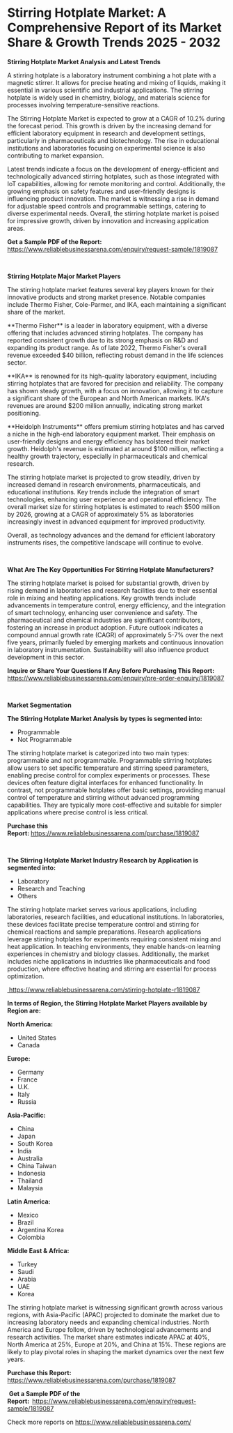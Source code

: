 <p><h1>Stirring Hotplate Market: A Comprehensive Report of its Market Share & Growth Trends 2025 - 2032</h1></p><p><strong>Stirring Hotplate Market Analysis and Latest Trends</strong></p>
<p><p>A stirring hotplate is a laboratory instrument combining a hot plate with a magnetic stirrer. It allows for precise heating and mixing of liquids, making it essential in various scientific and industrial applications. The stirring hotplate is widely used in chemistry, biology, and materials science for processes involving temperature-sensitive reactions.</p><p>The Stirring Hotplate Market is expected to grow at a CAGR of 10.2% during the forecast period. This growth is driven by the increasing demand for efficient laboratory equipment in research and development settings, particularly in pharmaceuticals and biotechnology. The rise in educational institutions and laboratories focusing on experimental science is also contributing to market expansion. </p><p>Latest trends indicate a focus on the development of energy-efficient and technologically advanced stirring hotplates, such as those integrated with IoT capabilities, allowing for remote monitoring and control. Additionally, the growing emphasis on safety features and user-friendly designs is influencing product innovation. The market is witnessing a rise in demand for adjustable speed controls and programmable settings, catering to diverse experimental needs. Overall, the stirring hotplate market is poised for impressive growth, driven by innovation and increasing application areas.</p></p>
<p><strong>Get a Sample PDF of the Report:&nbsp;</strong> <a href="https://www.reliablebusinessarena.com/enquiry/request-sample/1819087?utm_campaign=3138&utm_medium=2&utm_source=Github&utm_content=ia&utm_term=09042025&utm_id=stirring-hotplate">https://www.reliablebusinessarena.com/enquiry/request-sample/1819087</a></p>
<p>&nbsp;</p>
<p><strong>Stirring Hotplate Major Market Players</strong></p>
<p><p>The stirring hotplate market features several key players known for their innovative products and strong market presence. Notable companies include Thermo Fisher, Cole-Parmer, and IKA, each maintaining a significant share of the market.</p><p>**Thermo Fisher** is a leader in laboratory equipment, with a diverse offering that includes advanced stirring hotplates. The company has reported consistent growth due to its strong emphasis on R&D and expanding its product range. As of late 2022, Thermo Fisher's overall revenue exceeded $40 billion, reflecting robust demand in the life sciences sector.</p><p>**IKA** is renowned for its high-quality laboratory equipment, including stirring hotplates that are favored for precision and reliability. The company has shown steady growth, with a focus on innovation, allowing it to capture a significant share of the European and North American markets. IKA's revenues are around $200 million annually, indicating strong market positioning.</p><p>**Heidolph Instruments** offers premium stirring hotplates and has carved a niche in the high-end laboratory equipment market. Their emphasis on user-friendly designs and energy efficiency has bolstered their market growth. Heidolph's revenue is estimated at around $100 million, reflecting a healthy growth trajectory, especially in pharmaceuticals and chemical research.</p><p>The stirring hotplate market is projected to grow steadily, driven by increased demand in research environments, pharmaceuticals, and educational institutions. Key trends include the integration of smart technologies, enhancing user experience and operational efficiency. The overall market size for stirring hotplates is estimated to reach $500 million by 2026, growing at a CAGR of approximately 5% as laboratories increasingly invest in advanced equipment for improved productivity. </p><p>Overall, as technology advances and the demand for efficient laboratory instruments rises, the competitive landscape will continue to evolve.</p></p>
<p>&nbsp;</p>
<p><strong>What Are The Key Opportunities For Stirring Hotplate Manufacturers?</strong></p>
<p><p>The stirring hotplate market is poised for substantial growth, driven by rising demand in laboratories and research facilities due to their essential role in mixing and heating applications. Key growth trends include advancements in temperature control, energy efficiency, and the integration of smart technology, enhancing user convenience and safety. The pharmaceutical and chemical industries are significant contributors, fostering an increase in product adoption. Future outlook indicates a compound annual growth rate (CAGR) of approximately 5-7% over the next five years, primarily fueled by emerging markets and continuous innovation in laboratory instrumentation. Sustainability will also influence product development in this sector.</p></p>
<p><strong>Inquire or Share Your Questions If Any Before Purchasing This Report:</strong> <a href="https://www.reliablebusinessarena.com/enquiry/pre-order-enquiry/1819087?utm_campaign=3138&utm_medium=2&utm_source=Github&utm_content=ia&utm_term=09042025&utm_id=stirring-hotplate">https://www.reliablebusinessarena.com/enquiry/pre-order-enquiry/1819087</a></p>
<p>&nbsp;</p>
<p><strong>Market Segmentation</strong></p>
<p><strong>The Stirring Hotplate Market Analysis by types is segmented into:</strong></p>
<p><ul><li>Programmable</li><li>Not Programmable</li></ul></p>
<p><p>The stirring hotplate market is categorized into two main types: programmable and not programmable. Programmable stirring hotplates allow users to set specific temperature and stirring speed parameters, enabling precise control for complex experiments or processes. These devices often feature digital interfaces for enhanced functionality. In contrast, not programmable hotplates offer basic settings, providing manual control of temperature and stirring without advanced programming capabilities. They are typically more cost-effective and suitable for simpler applications where precise control is less critical.</p></p>
<p><strong>Purchase this Report:&nbsp;</strong><a href="https://www.reliablebusinessarena.com/purchase/1819087?utm_campaign=3138&utm_medium=2&utm_source=Github&utm_content=ia&utm_term=09042025&utm_id=stirring-hotplate">https://www.reliablebusinessarena.com/purchase/1819087</a></p>
<p>&nbsp;</p>
<p><strong>The Stirring Hotplate Market Industry Research by Application is segmented into:</strong></p>
<p><ul><li>Laboratory</li><li>Research and Teaching</li><li>Others</li></ul></p>
<p><p>The stirring hotplate market serves various applications, including laboratories, research facilities, and educational institutions. In laboratories, these devices facilitate precise temperature control and stirring for chemical reactions and sample preparations. Research applications leverage stirring hotplates for experiments requiring consistent mixing and heat application. In teaching environments, they enable hands-on learning experiences in chemistry and biology classes. Additionally, the market includes niche applications in industries like pharmaceuticals and food production, where effective heating and stirring are essential for process optimization.</p></p>
<p><a href="https://www.reliablebusinessarena.com/stirring-hotplate-r1819087?utm_campaign=3138&utm_medium=2&utm_source=Github&utm_content=ia&utm_term=09042025&utm_id=stirring-hotplate">&nbsp;https://www.reliablebusinessarena.com/stirring-hotplate-r1819087</a></p>
<p><strong>In terms of Region, the Stirring Hotplate Market Players available by Region are:</strong></p>
<p>
    <p> <strong> North America: </strong>
        <ul>
            <li>United States</li>
            <li>Canada</li>
        </ul>
        </p> 
    <p> <strong> Europe: </strong>
        <ul>
            <li>Germany</li>
            <li>France</li>
            <li>U.K.</li>
            <li>Italy</li>
            <li>Russia</li>
        </ul>
        </p> 
    <p> <strong> Asia-Pacific: </strong>
        <ul>
            <li>China</li>
            <li>Japan</li>
            <li>South Korea</li>
            <li>India</li>
            <li>Australia</li>
            <li>China Taiwan</li>
            <li>Indonesia</li>
            <li>Thailand</li>
            <li>Malaysia</li>
        </ul>
        </p> 
    <p> <strong> Latin America: </strong>
        <ul>
            <li>Mexico</li>
            <li>Brazil</li>
            <li>Argentina Korea</li>
            <li>Colombia</li>
        </ul>
        </p> 
    <p> <strong> Middle East & Africa: </strong>
        <ul>
            <li>Turkey</li>
            <li>Saudi</li>
            <li>Arabia</li>
            <li>UAE</li>
            <li>Korea</li>
        </ul>
    </p>
    </p>
<p><p>The stirring hotplate market is witnessing significant growth across various regions, with Asia-Pacific (APAC) projected to dominate the market due to increasing laboratory needs and expanding chemical industries. North America and Europe follow, driven by technological advancements and research activities. The market share estimates indicate APAC at 40%, North America at 25%, Europe at 20%, and China at 15%. These regions are likely to play pivotal roles in shaping the market dynamics over the next few years.</p></p>
<p><strong>Purchase this Report: </strong><a href="https://www.reliablebusinessarena.com/purchase/1819087?utm_campaign=3138&utm_medium=2&utm_source=Github&utm_content=ia&utm_term=09042025&utm_id=stirring-hotplate">https://www.reliablebusinessarena.com/purchase/1819087</a></p>
<p>&nbsp;<strong>Get a Sample PDF of the Report:&nbsp;&nbsp;</strong><a href="https://www.reliablebusinessarena.com/enquiry/request-sample/1819087?utm_campaign=3138&utm_medium=2&utm_source=Github&utm_content=ia&utm_term=09042025&utm_id=stirring-hotplate">https://www.reliablebusinessarena.com/enquiry/request-sample/1819087</a></p>
<p><strong></strong></p>
<p>Check more reports on <a href="https://www.reliablebusinessarena.com/?utm_campaign=3138&utm_medium=2&utm_source=Github&utm_content=ia&utm_term=09042025&utm_id=stirring-hotplate">https://www.reliablebusinessarena.com/</a></p>